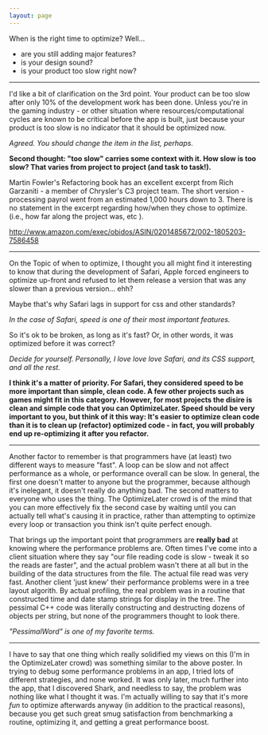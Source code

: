 ```yaml
---
layout: page
---
```


When is the right time to optimize? Well...


* are you still adding major features?
* is your design sound?
* is your product too slow right now?


----
I'd like a bit of clarification on the 3rd point. Your product can be too slow after only 10% of the development work has been done. Unless you're in the gaming industry - or other situation where resources/computational cycles are known to be critical before the app is built, just because your product is too slow is no indicator that it should be optimized now.

*Agreed. You should change the item in the list, perhaps.*

**Second thought: "too slow" carries some context with it. How slow is too slow? That varies from project to project (and task to task!).**

Martin Fowler's Refactoring book has an excellent excerpt from Rich Garzaniti - a member of Chrysler's C3 project team. The short version - processing payrol went from an estimated 1,000 hours down to 3. There is no statement in the excerpt regarding how/when they chose to optimize. (i.e., how far along the project  was, etc ).

http://www.amazon.com/exec/obidos/ASIN/0201485672/002-1805203-7586458

----
On the Topic of when to optimize, I thought you all might find it interesting to know that during the development of Safari, Apple forced engineers to optimize up-front and refused to let them release a version that was any slower than a previous version... ehh?

Maybe that's why Safari lags in support for css and other standards?

*In the case of Safari, speed is one of their most important features.*

So it's ok to be broken, as long as it's fast? Or, in other words, it was optimized before it was correct?

*Decide for yourself. Personally, I love love love Safari, and its CSS support, and all the rest.*

**I think it's a matter of priority. For Safari, they considered speed to be more important than simple, clean code. A few other projects such as games might fit in this category. However, for most projects the disire is clean and simple code that you can OptimizeLater. Speed should be very important to you, but think of it this way: It's easier to optimize clean code than it is to clean up (refactor) optimized code - in fact, you will probably end up re-optimizing it after you refactor.**

----

Another factor to remember is that programmers have (at least) two different ways to measure "fast".  A loop can be slow and not affect performance as a whole, or performance overall can be slow.  In general, the first one doesn't matter to anyone but the programmer, because although it's inelegant, it doesn't really do anything bad.  The second matters to everyone who uses the thing.  The OptimizeLater crowd is of the mind that you can more effectively fix the second case by waiting until you can actually tell what's causing it in practice, rather than attempting to optimize every loop or transaction you think isn't quite perfect enough.

That brings up the important point that programmers are **really bad** at knowing where the performance problems are.  Often times I've come into a client situation where they say "our file reading code is slow - tweak it so the reads are faster", and the actual problem wasn't there at all but in the building of the data structures from the file.  The actual file read was very fast.  Another client 'just knew' their performance problems were in a tree layout algorith.  By actual profiling, the real problem was in a routine that constructed time and date stamp strings for display in the tree.  The pessimal C++ code was literally constructing and destructing dozens of objects per string, but none of the programmers thought to look there.

*"PessimalWord" is one of my favorite terms.*

----

I have to say that one thing which really solidified my views on this (I'm in the OptimizeLater crowd) was something similar to the above poster. In trying to debug some performance problems in an app, I tried lots of different strategies, and none worked. It was only later, much further into the app, that I discovered Shark, and needless to say, the problem was nothing like what I thought it was. I'm actually willing to say that it's more *fun* to optimize afterwards anyway (in addition to the practical reasons), because you get such great smug satisfaction from benchmarking a routine, optimizing it, and getting a great performance boost.
